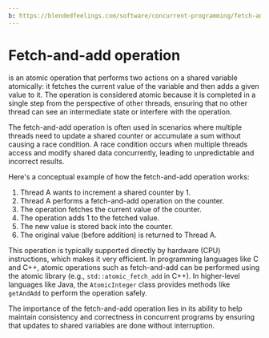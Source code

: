 ```yaml
---
b: https://blendedfeelings.com/software/concurrent-programming/fetch-and-add.md
---
```


# Fetch-and-add operation 
is an atomic operation that performs two actions on a shared variable atomically: it fetches the current value of the variable and then adds a given value to it. The operation is considered atomic because it is completed in a single step from the perspective of other threads, ensuring that no other thread can see an intermediate state or interfere with the operation.

The fetch-and-add operation is often used in scenarios where multiple threads need to update a shared counter or accumulate a sum without causing a race condition. A race condition occurs when multiple threads access and modify shared data concurrently, leading to unpredictable and incorrect results.

Here's a conceptual example of how the fetch-and-add operation works:

1. Thread A wants to increment a shared counter by 1.
2. Thread A performs a fetch-and-add operation on the counter.
3. The operation fetches the current value of the counter.
4. The operation adds 1 to the fetched value.
5. The new value is stored back into the counter.
6. The original value (before addition) is returned to Thread A.

This operation is typically supported directly by hardware (CPU) instructions, which makes it very efficient. In programming languages like C and C++, atomic operations such as fetch-and-add can be performed using the atomic library (e.g., `std::atomic_fetch_add` in C++). In higher-level languages like Java, the `AtomicInteger` class provides methods like `getAndAdd` to perform the operation safely.

The importance of the fetch-and-add operation lies in its ability to help maintain consistency and correctness in concurrent programs by ensuring that updates to shared variables are done without interruption.